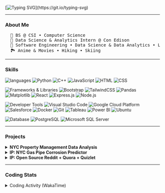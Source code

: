[![Typing SVG](https://readme-typing-svg.demolab.com?font=Fira+Code&weight=300&size=30&duration=2000&pause=300&background=9082FF00&center=true&vCenter=true&multiline=true&random=true&width=1000&height=70&separator=%3D&lines=cout%3C%3C%22Hello+there%2C+Peter+here%22%3C%3Cendl;)](https://git.io/typing-svg)

----

### About Me
<pre>
  🏫 BS @ CSI • Computer Science
  🌱 Data Science & Analytics Intern @ Con Edison
  🤖 Software Engineering • Data Science & Data Analytics • Learning Fullstack Web Dev
  🏞️ Anime & Movies • Hiking • Skiing
</pre>

----

### Skills
![languages](https://img.shields.io/static/v1?label=&message=languages:&color=111&style=flat-square)
![Python](https://img.shields.io/static/v1?logo=python&label=&message=Python&color=36465D&logoColor=AAA&style=flat-square)
![C++](https://img.shields.io/static/v1?logo=cplusplus&label=&message=C%2B%2B&color=36465D&logoColor=AAA&style=flat-square)
![JavaScript](https://img.shields.io/static/v1?logo=javascript&label=&message=JavaScript&color=36465D&logoColor=AAA&style=flat-square)
![HTML](https://img.shields.io/static/v1?logo=html5&label=&message=HTML&color=36465D&logoColor=AAA&style=flat-square)
![CSS](https://img.shields.io/static/v1?logo=css3&label=&message=CSS&color=36465D&logoColor=AAA&style=flat-square)

![Frameworks & Libraries](https://img.shields.io/static/v1?label=&message=Frameworks%20%26%20Libraries:&color=111&style=flat-square)
![Bootstrap](https://img.shields.io/static/v1?logo=bootstrap&label=&message=Bootstrap&color=36465D&logoColor=AAA&style=flat-square)
![TailwindCSS](https://img.shields.io/static/v1?logo=tailwind-css&label=&message=TailwindCSS&color=36465D&logoColor=AAA&style=flat-square)
![Pandas](https://img.shields.io/static/v1?label=&message=Pandas&color=36465D&logoColor=AAA&style=flat-square)
![Matplotlib](https://img.shields.io/static/v1?label=&message=Matplotlib&color=36465D&logoColor=AAA&style=flat-square)
![React](https://img.shields.io/static/v1?logo=react&label=&message=React&color=36465D&logoColor=AAA&style=flat-square)
![Express.js](https://img.shields.io/static/v1?logo=node.js&label=&message=Express.js&color=36465D&logoColor=AAA&style=flat-square)
![Node.js](https://img.shields.io/static/v1?logo=node.js&label=&message=Node.js&color=36465D&logoColor=AAA&style=flat-square&link=)


![Developer Tools](https://img.shields.io/static/v1?label=&message=Developer%20Tools:&color=111&style=flat-square)
![Visual Studio Code](https://img.shields.io/static/v1?logo=visual-studio-code&label=&message=VS%20Code&color=36465D&logoColor=AAA&style=flat-square)
![Google Cloud Platform](https://img.shields.io/static/v1?logo=google-cloud&label=&message=GCP&color=36465D&logoColor=AAA&style=flat-square)
![Salesforce](https://img.shields.io/static/v1?logo=salesforce&label=&message=Salesforce&color=36465D&logoColor=AAA&style=flat-square)
![Docker](https://img.shields.io/static/v1?logo=docker&label=&message=Docker&color=36465D&logoColor=AAA&style=flat-square)
![Git](https://img.shields.io/static/v1?logo=git&label=&message=Git&color=36465D&logoColor=AAA&style=flat-square)
![Tableau](https://img.shields.io/static/v1?logo=tableau&label=&message=Tableau&color=36465D&logoColor=AAA&style=flat-square)
![Power BI](https://img.shields.io/static/v1?logo=powerbi&label=&message=Power%20BI&color=36465D&logoColor=AAA&style=flat-square)
![Ubuntu](https://img.shields.io/static/v1?logo=ubuntu&label=&message=Ubuntu&color=36465D&logoColor=AAA&style=flat-square)

![Database](https://img.shields.io/static/v1?label=&message=Database:&color=111&style=flat-square)
![PostgreSQL](https://img.shields.io/static/v1?logo=postgresql&label=&message=PostgreSQL&color=36465D&logoColor=AAA&style=flat-square)
![Microsoft SQL Server](https://img.shields.io/static/v1?logo=microsoftsqlserver&label=&message=SQL%20Server&color=36465D&logoColor=AAA&style=flat-square)

----
### Projects

<details>
  <summary><strong>NYC Property Management Data Analysis</strong></summary>
</details>
<details>
  <summary><strong>IP: NYC Gas Pipe Corrosion Predictor</strong></summary>
</details>
<details>
  <summary><strong>IP: Open Source Reddit + Quora + Quizlet</strong></summary>
</details>

----

### Coding Stats
<details>
  <summary>Coding Activity (WakaTime)</summary>
  
  <p>Below is a summary of my recent coding activity. Please note that some coding times might not be included.</p>
  
  <!--START_SECTION:waka-->
![Code Time](http://img.shields.io/badge/Code%20Time-14%20hrs%2032%20mins-blue)

**🐱 My GitHub Data** 

> 📦 11.0 kB Used in GitHub's Storage 
 > 
> 🏆 104 Contributions in the Year 2023
 > 
> 💼 Opted to Hire
 > 
> 📜 10 Public Repositories 
 > 
> 🔑 4 Private Repositories 
 > 
**I'm an Early 🐤** 

```text
🌞 Morning                10 commits          ██░░░░░░░░░░░░░░░░░░░░░░░   06.85 % 
🌆 Daytime                105 commits         ██████████████████░░░░░░░   71.92 % 
🌃 Evening                31 commits          █████░░░░░░░░░░░░░░░░░░░░   21.23 % 
🌙 Night                  0 commits           ░░░░░░░░░░░░░░░░░░░░░░░░░   00.00 % 
```
📅 **I'm Most Productive on Sunday** 

```text
Monday                   25 commits          ████░░░░░░░░░░░░░░░░░░░░░   17.12 % 
Tuesday                  16 commits          ███░░░░░░░░░░░░░░░░░░░░░░   10.96 % 
Wednesday                19 commits          ███░░░░░░░░░░░░░░░░░░░░░░   13.01 % 
Thursday                 10 commits          ██░░░░░░░░░░░░░░░░░░░░░░░   06.85 % 
Friday                   17 commits          ███░░░░░░░░░░░░░░░░░░░░░░   11.64 % 
Saturday                 23 commits          ████░░░░░░░░░░░░░░░░░░░░░   15.75 % 
Sunday                   36 commits          ██████░░░░░░░░░░░░░░░░░░░   24.66 % 
```


📊 **This Week I Spent My Time On** 

```text
🕑︎ Time Zone: America/New_York

💬 Programming Languages: 
No Activity Tracked This Week

🔥 Editors: 
No Activity Tracked This Week

💻 Operating System: 
No Activity Tracked This Week
```

**I Mostly Code in HTML** 

```text
HTML                     2 repos             ████████░░░░░░░░░░░░░░░░░   33.33 % 
Jupyter Notebook         1 repo              ████░░░░░░░░░░░░░░░░░░░░░   16.67 % 
C++                      1 repo              ████░░░░░░░░░░░░░░░░░░░░░   16.67 % 
C                        1 repo              ████░░░░░░░░░░░░░░░░░░░░░   16.67 % 
Java                     1 repo              ████░░░░░░░░░░░░░░░░░░░░░   16.67 % 
```




 Last Updated on 19/12/2023 00:35:41 UTC
<!--END_SECTION:waka-->
</details>

